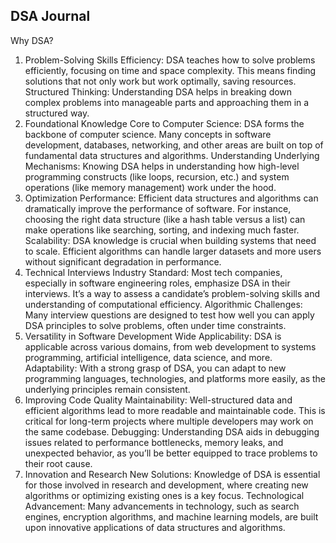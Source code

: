## DSA Journal
Why DSA?
1. Problem-Solving Skills
Efficiency: DSA teaches how to solve problems efficiently, focusing on time and space complexity. This means finding solutions that not only work but work optimally, saving resources.
Structured Thinking: Understanding DSA helps in breaking down complex problems into manageable parts and approaching them in a structured way.
2. Foundational Knowledge
Core to Computer Science: DSA forms the backbone of computer science. Many concepts in software development, databases, networking, and other areas are built on top of fundamental data structures and algorithms.
Understanding Underlying Mechanisms: Knowing DSA helps in understanding how high-level programming constructs (like loops, recursion, etc.) and system operations (like memory management) work under the hood.
3. Optimization
Performance: Efficient data structures and algorithms can dramatically improve the performance of software. For instance, choosing the right data structure (like a hash table versus a list) can make operations like searching, sorting, and indexing much faster.
Scalability: DSA knowledge is crucial when building systems that need to scale. Efficient algorithms can handle larger datasets and more users without significant degradation in performance.
4. Technical Interviews
Industry Standard: Most tech companies, especially in software engineering roles, emphasize DSA in their interviews. It’s a way to assess a candidate’s problem-solving skills and understanding of computational efficiency.
Algorithmic Challenges: Many interview questions are designed to test how well you can apply DSA principles to solve problems, often under time constraints.
5. Versatility in Software Development
Wide Applicability: DSA is applicable across various domains, from web development to systems programming, artificial intelligence, data science, and more.
Adaptability: With a strong grasp of DSA, you can adapt to new programming languages, technologies, and platforms more easily, as the underlying principles remain consistent.
6. Improving Code Quality
Maintainability: Well-structured data and efficient algorithms lead to more readable and maintainable code. This is critical for long-term projects where multiple developers may work on the same codebase.
Debugging: Understanding DSA aids in debugging issues related to performance bottlenecks, memory leaks, and unexpected behavior, as you’ll be better equipped to trace problems to their root cause.
7. Innovation and Research
New Solutions: Knowledge of DSA is essential for those involved in research and development, where creating new algorithms or optimizing existing ones is a key focus.
Technological Advancement: Many advancements in technology, such as search engines, encryption algorithms, and machine learning models, are built upon innovative applications of data structures and algorithms.

